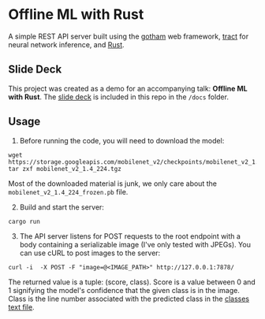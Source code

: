 # Offline ML with Rust

A simple REST API server built using the [gotham](https://gotham.rs/) web framework, [tract](https://github.com/snipsco/tract) for neural network inference, and [Rust](https://www.rust-lang.org/).

## Slide Deck

This project was created as a demo for an accompanying talk: **Offline ML with Rust**. The [slide deck](docs/offline-ml.pdf) is included in this repo in the `/docs` folder.

## Usage

1. Before running the code, you will need to download the model:

```
wget https://storage.googleapis.com/mobilenet_v2/checkpoints/mobilenet_v2_1.4_224.tgz
tar zxf mobilenet_v2_1.4_224.tgz
```

Most of the downloaded material is junk, we only care about the `mobilenet_v2_1.4_224_frozen.pb` file.

2. Build and start the server:

```
cargo run
```

3. The API server listens for POST requests to the root endpoint with a body containing a serializable image (I've only tested with JPEGs). You can use cURL to post images to the server:

```
curl -i  -X POST -F "image=@<IMAGE_PATH>" http://127.0.0.1:7878/
```

The returned value is a tuple: (score, class). Score is a value between 0 and 1 signifying the model's confidence that the given class is in the image. Class is the line number associated with the predicted class in the [classes text file](./imagenet_slim_labels.txt).
